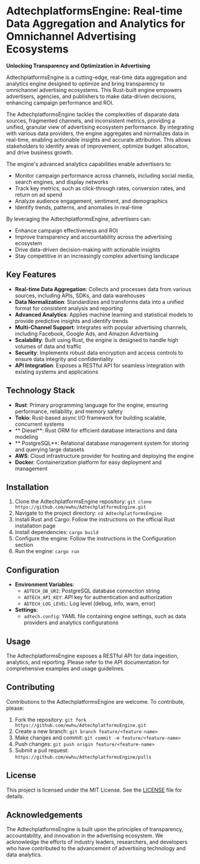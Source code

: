 # AdtechplatformsEngine: Real-time Data Aggregation and Analytics for Omnichannel Advertising Ecosystems

**Unlocking Transparency and Optimization in Advertising**

AdtechplatformsEngine is a cutting-edge, real-time data aggregation and analytics engine designed to optimize and bring transparency to omnichannel advertising ecosystems. This Rust-built engine empowers advertisers, agencies, and publishers to make data-driven decisions, enhancing campaign performance and ROI.

The AdtechplatformsEngine tackles the complexities of disparate data sources, fragmented channels, and inconsistent metrics, providing a unified, granular view of advertising ecosystem performance. By integrating with various data providers, the engine aggregates and normalizes data in real-time, enabling actionable insights and accurate attribution. This allows stakeholders to identify areas of improvement, optimize budget allocation, and drive business growth.

The engine's advanced analytics capabilities enable advertisers to:

* Monitor campaign performance across channels, including social media, search engines, and display networks
* Track key metrics, such as click-through rates, conversion rates, and return on ad spend
* Analyze audience engagement, sentiment, and demographics
* Identify trends, patterns, and anomalies in real-time

By leveraging the AdtechplatformsEngine, advertisers can:

* Enhance campaign effectiveness and ROI
* Improve transparency and accountability across the advertising ecosystem
* Drive data-driven decision-making with actionable insights
* Stay competitive in an increasingly complex advertising landscape

## Key Features

* **Real-time Data Aggregation**: Collects and processes data from various sources, including APIs, SDKs, and data warehouses
* **Data Normalization**: Standardizes and transforms data into a unified format for consistent analysis and reporting
* **Advanced Analytics**: Applies machine learning and statistical models to provide predictive insights and identify trends
* **Multi-Channel Support**: Integrates with popular advertising channels, including Facebook, Google Ads, and Amazon Advertising
* **Scalability**: Built using Rust, the engine is designed to handle high volumes of data and traffic
* **Security**: Implements robust data encryption and access controls to ensure data integrity and confidentiality
* **API Integration**: Exposes a RESTful API for seamless integration with existing systems and applications

## Technology Stack

* **Rust**: Primary programming language for the engine, ensuring performance, reliability, and memory safety
* **Tokio**: Rust-based async I/O framework for building scalable, concurrent systems
* ** Diesel**: Rust ORM for efficient database interactions and data modeling
* ** PostgreSQL**: Relational database management system for storing and querying large datasets
* **AWS**: Cloud infrastructure provider for hosting and deploying the engine
* **Docker**: Containerization platform for easy deployment and management

## Installation

1. Clone the AdtechplatformsEngine repository: `git clone https://github.com/ewhu/AdtechplatformsEngine.git`
2. Navigate to the project directory: `cd AdtechplatformsEngine`
3. Install Rust and Cargo: Follow the instructions on the official Rust installation page
4. Install dependencies: `cargo build`
5. Configure the engine: Follow the instructions in the Configuration section
6. Run the engine: `cargo run`

## Configuration

* **Environment Variables**:
	+ `ADTECH_DB_URI`: PostgreSQL database connection string
	+ `ADTECH_API_KEY`: API key for authentication and authorization
	+ `ADTECH_LOG_LEVEL`: Log level (debug, info, warn, error)
* **Settings**:
	+ `adtech.config`: YAML file containing engine settings, such as data providers and analytics configurations

## Usage

The AdtechplatformsEngine exposes a RESTful API for data ingestion, analytics, and reporting. Please refer to the API documentation for comprehensive examples and usage guidelines.

## Contributing

Contributions to the AdtechplatformsEngine are welcome. To contribute, please:

1. Fork the repository: `git fork https://github.com/ewhu/AdtechplatformsEngine.git`
2. Create a new branch: `git branch feature/<feature-name>`
3. Make changes and commit: `git commit -m feature/<feature-name>`
4. Push changes: `git push origin feature/<feature-name>`
5. Submit a pull request: `https://github.com/ewhu/AdtechplatformsEngine/pulls`

## License

This project is licensed under the MIT License. See the [LICENSE](https://github.com/ewhu/AdtechplatformsEngine/blob/main/LICENSE) file for details.

## Acknowledgements

The AdtechplatformsEngine is built upon the principles of transparency, accountability, and innovation in the advertising ecosystem. We acknowledge the efforts of industry leaders, researchers, and developers who have contributed to the advancement of advertising technology and data analytics.